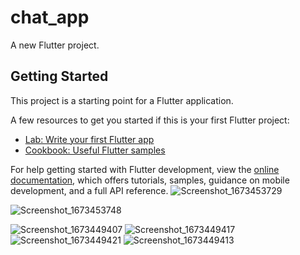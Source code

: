 # chat_app

A new Flutter project.

## Getting Started

This project is a starting point for a Flutter application.

A few resources to get you started if this is your first Flutter project:

- [Lab: Write your first Flutter app](https://docs.flutter.dev/get-started/codelab)
- [Cookbook: Useful Flutter samples](https://docs.flutter.dev/cookbook)

For help getting started with Flutter development, view the
[online documentation](https://docs.flutter.dev/), which offers tutorials,
samples, guidance on mobile development, and a full API reference.
![Screenshot_1673453729](https://user-images.githubusercontent.com/87997769/211858686-aa3265be-d8c7-43c7-bfcb-419d49774cbe.png)

![Screenshot_1673453748](https://user-images.githubusercontent.com/87997769/211858703-42c1468d-91f6-4cd5-bce9-5b69a44ba03d.png)

![Screenshot_1673449407](https://user-images.githubusercontent.com/87997769/211840587-be57517b-c705-4ceb-adf3-a1d77671db5a.png)
![Screenshot_1673449417](https://user-images.githubusercontent.com/87997769/211840621-8d7b4320-1905-4813-a614-45d6f618a3f9.png)
![Screenshot_1673449421](https://user-images.githubusercontent.com/87997769/211840634-673cf61e-725c-4761-bebd-18a7b61569ec.png)
![Screenshot_1673449413](https://user-images.githubusercontent.com/87997769/211840645-0813acd2-d6cb-4f30-95f2-d208a41fda88.png)
